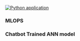 [![Python application](https://github.com/MuhammadSaad991/MLOPS/actions/workflows/python-app.yml/badge.svg)](https://github.com/MuhammadSaad991/MLOPS/actions/workflows/python-app.yml)
 
 ### MLOPS
### Chatbot Trained ANN model
